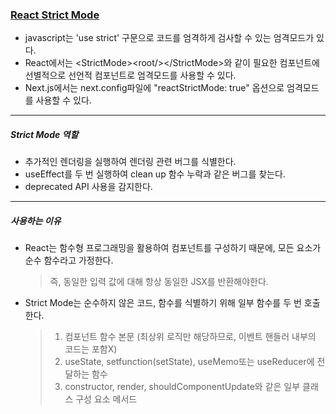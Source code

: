 ### [React Strict Mode](https://react.dev/reference/react/StrictMode)

- javascript는 'use strict' 구문으로 코드를 엄격하게 검사할 수 있는 엄격모드가 있다.
- React에서는 \<StrictMode>\<root/>\</StrictMode>와 같이 필요한 컴포넌트에 선별적으로 선언적 컴포넌트로 엄격모드를 사용할 수 있다.
- Next.js에서는 next.config파일에 "reactStrictMode: true" 옵션으로 엄격모드를 사용할 수 있다.

---

##### Strict Mode 역할
- 추가적인 렌더링을 실행하여 렌더링 관련 버그를 식별한다.
- useEffect를 두 번 실행하여 clean up 함수 누락과 같은 버그를 찾는다.
- deprecated API 사용을 감지한다.

---

##### 사용하는 이유
- React는 함수형 프로그래밍을 활용하여 컴포넌트를 구성하기 때문에, 모든 요소가 순수 함수라고 가정한다.
    > 즉, 동일한 입력 값에 대해 항상 동일한 JSX를 반환해야한다.
- Strict Mode는 순수하지 않은 코드, 함수를 식별하기 위해 일부 함수를 두 번 호출한다.
    > 1. 컴포넌트 함수 본문 (최상위 로직만 해당하므로, 이벤트 핸들러 내부의 코드는 포함X)
    > 2. useState, setfunction(setState), useMemo또는 useReducer에 전달하는 함수
    > 3. constructor, render, shouldComponentUpdate와 같은 일부 클래스 구성 요소 메서드